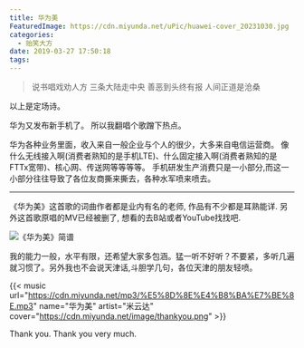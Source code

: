 ```yaml
---
title: 华为美
FeaturedImage: https://cdn.miyunda.net/uPic/huawei-cover_20231030.jpg
categories:
  - 贻笑大方
date: 2019-03-27 17:50:18
tags:
---
```


> 说书唱戏劝人方
> 三条大陆走中央
> 善恶到头终有报 
> 人间正道是沧桑

 <!-- more -->

以上是定场诗。

华为又发布新手机了。 所以我翻唱个歌蹭下热点。

华为各种业务里面，收入来自一般企业与个人的很少，大多来自电信运营商。 像什么无线接入啊(消费者熟知的是手机LTE)、什么固定接入啊(消费者熟知的是FTTx宽带)、核心网、传送网等等等等。 手机研发生产消费只是一小部分,而这一小部分往往导致了各位友商撕来撕去，各种水军喷来喷去。

* * *

《华为美》这首歌的词曲作者都是业内有名的老师, 作品有不少都是耳熟能详. 另外这首歌原唱的MV已经被删了, 想看的去B站或者YouTube找找吧.

![《华为美》简谱](https://cdn.miyunda.net/uPic/huawei-score_20231030.png)

我的能力一般，水平有限，还希望大家多包涵。猛一听不好听？不要紧，多听几遍就习惯了。另外我也不会说天津话,斗胆学几句，各位天津的朋友轻喷。

{{< music
url="https://cdn.miyunda.net/mp3/%E5%8D%8E%E4%B8%BA%E7%BE%8E.mp3"
name="华为美"
artist="米云达"
cover="https://cdn.miyunda.net/image/thankyou.png" >}}

Thank you. Thank you very much.